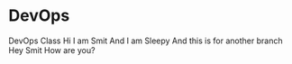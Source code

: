 # DevOps
DevOps Class 
Hi I am Smit And I am Sleepy And this is for another branch
Hey Smit How are you?

